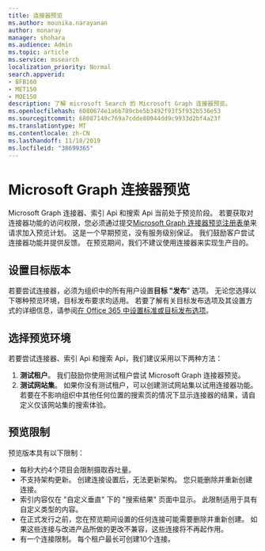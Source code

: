 ```yaml
---
title: 连接器预览
ms.author: mounika.narayanan
author: monaray
manager: shohara
ms.audience: Admin
ms.topic: article
ms.service: mssearch
localization_priority: Normal
search.appverid:
- BFB160
- MET150
- MOE150
description: 了解 microsoft Search 的 Microsoft Graph 连接器预览。
ms.openlocfilehash: 6080674e1a6b789cbe5b3492f93f5f932b536e53
ms.sourcegitcommit: 68087149c769a7cdde80944dd9c9933d2bf4a23f
ms.translationtype: MT
ms.contentlocale: zh-CN
ms.lasthandoff: 11/18/2019
ms.locfileid: "38699365"
---
```

# <a name="microsoft-graph-connectors-preview"></a>Microsoft Graph 连接器预览

Microsoft Graph 连接器、索引 Api 和搜索 Api 当前处于预览阶段。 若要获取对连接器功能的访问权限，您必须通过提交<a href="https://forms.office.com/Pages/ResponsePage.aspx?id=v4j5cvGGr0GRqy180BHbRxWYgu82J_RFnMMATAS6_chUNVYwNU1CMDNZUDBSSDZKWVo2RDJDRjRLQi4u" target="_blank">Microsoft Graph 连接器预览注册表单</a>来请求加入预览计划。 这是一个早期预览，没有服务级别保证。 我们鼓励客户尝试连接器功能并提供反馈。 在预览期间，我们不建议使用连接器来实现生产目的。

## <a name="set-up-targeted-release"></a>设置目标版本
若要尝试连接器，必须为组织中的所有用户设置**目标 "发布**" 选项。 无论您选择以下哪种预览环境，目标发布要求均适用。
若要了解有关目标发布选项及其设置方式的详细信息，请参阅<a href="https://docs.microsoft.com/office365/admin/manage/release-options-in-office-365?view=o365-worldwide" target="_blank">在 Office 365 中设置标准或目标发布选项</a>。

## <a name="choose-a-preview-environment"></a>选择预览环境 
若要尝试连接器、索引 Api 和搜索 Api，我们建议采用以下两种方法：
1. **测试租户**。  我们鼓励你使用测试租户尝试 Microsoft Graph 连接器预览。
2. **测试网站集**。 如果你没有测试租户，可以创建测试网站集以试用连接器功能。 若要在不影响组织中其他任何位置的搜索页的情况下显示连接器的结果，请自定义仅该网站集的搜索体验。

## <a name="preview-limitations"></a>预览限制
预览版本具有以下限制：
* 每秒大约4个项目会限制摄取吞吐量。
* 不支持架构更新。 创建连接设置后，无法更新架构。 您只能删除并重新创建连接。
* 索引内容仅在 "自定义垂直" 下的 "搜索结果" 页面中显示。 此限制适用于具有自定义类型的内容。
* 在正式发行之前，您在预览期间设置的任何连接可能需要删除并重新创建。 如果这些连接与改进产品所做的更改不兼容，这些连接将不再起作用。
* 有一个连接限制。 每个租户最长可创建10个连接。
